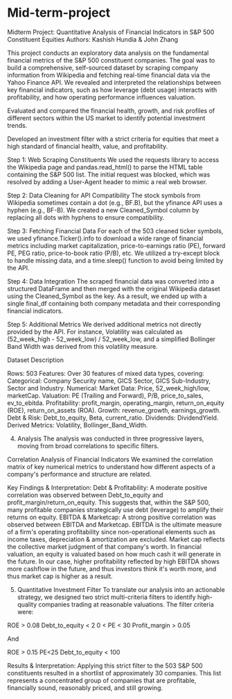 # Mid-term-project
Midterm Project: Quantitative Analysis of Financial Indicators in S&P 500 Constituent Equities
Authors: Kashish Hundia & John Zhang

This project conducts an exploratory data analysis on the fundamental financial metrics of the S&P 500 constituent companies. The goal was to build a comprehensive, self-sourced dataset by scraping company information from Wikipedia and fetching real-time financial data via the Yahoo Finance API.
We revealed and interpreted the relationships between key financial indicators, such as how leverage (debt usage) interacts with profitability, and how operating performance influences valuation.

Evaluated and compared the financial health, growth, and risk profiles of different sectors within the US market to identify potential investment trends.

Developed an investment filter with a strict criteria for equities that meet a high standard of financial health, value, and profitability.

Step 1: Web Scraping Constituents
We used the requests library to access the Wikipedia page and pandas.read_html() to parse the HTML table containing the S&P 500 list. The initial request was blocked, which was resolved by adding a User-Agent header to mimic a real web browser.

Step 2: Data Cleaning for API Compatibility
The stock symbols from Wikipedia sometimes contain a dot (e.g., BF.B), but the yfinance API uses a hyphen (e.g., BF-B). We created a new Cleaned_Symbol column by replacing all dots with hyphens to ensure compatibility.

Step 3: Fetching Financial Data
For each of the 503 cleaned ticker symbols, we used yfinance.Ticker().info to download a wide range of financial metrics including market capitalization, price-to-earnings ratio (PE), forward PE, PEG ratio, price-to-book ratio (P/B), etc.
We utilized a try-except block to handle missing data, and a time.sleep() function to avoid being limited by the API.

Step 4: Data Integration
The scraped financial data was converted into a structured DataFrame and then merged with the original Wikipedia dataset using the Cleaned_Symbol as the key. As a result, we ended up with a single final_df containing both company metadata and their corresponding financial indicators.

Step 5: Additional Metrics
We derived additional metrics not directly provided by the API. For instance, Volatility was calculated as (52_week_high - 52_week_low) / 52_week_low, and a simplified Bollinger Band Width was derived from this volatility measure.

Dataset Description

Rows: 503
Features: Over 30 features of mixed data types, covering:
Categorical: 
Company Security name, GICS Sector, GICS Sub-Industry, Sector and Industry.
Numerical:
Market Data: Price, 52_week_high/low, marketCap.
Valuation: PE (Trailing and Forward), P/B, price_to_sales, ev_to_ebitda.
Profitability: profit_margin, operating_margin, return_on_equity (ROE), return_on_assets (ROA).
Growth: revenue_growth, earnings_growth.
Debt & Risk: Debt_to_equity, Beta, current_ratio.
Dividends: DividendYield.
Derived Metrics: Volatility, Bollinger_Band_Width.

4. Analysis
The analysis was conducted in three progressive layers, moving from broad correlations to specific filters.

Correlation Analysis of Financial Indicators
We examined the correlation matrix of key numerical metrics to understand how different aspects of a company's performance and structure are related.

Key Findings & Interpretation:
Debt & Profitability: A moderate positive correlation was observed between Debt_to_equity and profit_margin/return_on_equity. This suggests that, within the S&P 500, many profitable companies strategically use debt (leverage) to amplify their returns on equity.
EBITDA & Marketcap: A strong positive correlation was observed between EBITDA and Marketcap. EBITDA is the ultimate measure of a firm's operating profitability since non-operational elements such as income taxes, depreciation & amortization are excluded. Market cap reflects the collective market judgment of that company's worth. In financial valuation, an equity is valuated based on how much cash it will generate in the future. In our case, higher profitability reflected by high EBITDA shows more cashflow in the future, and thus investors think it's worth more, and thus market cap is higher as a result.

5. Quantitative Investment Filter
To translate our analysis into an actionable strategy, we designed two strict multi-criteria filters to identify high-quality companies trading at reasonable valuations. The filter criteria were:

ROE > 0.08
Debt_to_equity < 2
0 < PE < 30
Profit_margin > 0.05

And 

ROE > 0.15 
PE<25
Debt_to_equity < 100

Results & Interpretation:
Applying this strict filter to the 503 S&P 500 constituents resulted in a shortlist of approximately 30 companies. This list represents a concentrated group of companies that are profitable, financially sound, reasonably priced, and still growing.
